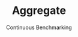 ---
layout: docu
title: Aggregate
subtitle: Continuous Benchmarking
selected: Aggregate
expanded: Benchmarking
benchmark_group: aggregate
---